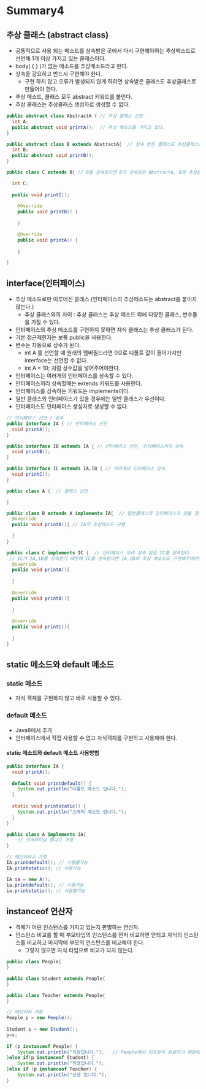 # Summary4

## 추상 클래스 (abstract class)
- 공통적으로 사용 되는 메소드를 상속받은 곳에서 다시 구현해야하는 추상메소드로 선언해 1개 이상 가지고 있는 클래스이다.
- body( { } )가 없는 메소드를 추상메소드라고 한다.
- 상속을 강요하고 반드시 구현해야 한다.
  - 구현 하지 않고 오류가 발생되지 않게 하려면 상속받은 클래스도 추상클래스로 만들어야 한다.
- 추상 메소드, 클래스 모두 abstract 키워드를 붙인다.
- 추상 클래스는 추상클래스 생성자로 생성할 수 없다.

```java
public abstract class AbstractA { // 추상 클래스 선언
  int A;
  public abstract void printA();  // 추상 메소드를 가지고 있다.
}

public abstract class B extends AbstractA{  // 상속 받은 클래스도 추상클래스로 만들어 오류가 발생하지 않는다.
  int B;
  public abstract void printB();
}

public class C extends B{ // B를 상속받으면 B가 상속받은 AbstractA, B의 추상클래스 모두 구현해주어야 한다.

  int C;
  
  public void printC();
  
	@Override
	public void printB() {
		
	}

	@Override
	public void printA() {
		
	}

}
```

## interface(인터페이스)
- 추상 메소드로만 이루어진 클래스 (인터페이스의 추상메소드는 abstract를 붙이지 않는다.)
  - 추상 클래스와의 차이 : 추상 클래스는 추상 메소드 외에 다양한 클래스, 변수들을 가질 수 있다.
- 인터페이스의 추상 메소드를 구현하지 못하면 자식 클래스는 추상 클래스가 된다.
- 기본 접근제한자는 보통 public을 사용한다.
- 변수는 자동으로 상수가 된다.
  - int A 를 선언할 때 원래의 멤버필드라면 0으로 디폴트 값이 들어가지만 interface는 선언할 수 없다.
  - int A = 10; 처럼 상수값을 넣어주어야한다.
- 인터페이스는 여러개의 인터페이스를 상속할 수 있다.
- 인터페이스끼리 상속할때는 extends 키워드를 사용한다.
- 인터페이스를 상속하는 키워드는 implements이다.
- 일반 클래스와 인터페이스가 있을 경우에는 일반 클래스가 우선이다.
- 인터페이스도 인터페이스 생성자로 생성할 수 없다.


```java
// 인터페이스 선언 / 상속
public interface IA { // 인터페이스 선언
  void printA();
}

public interface IB extends IA { // 인터페이스 선언, 인터페이스끼리 상속
  void printB();
}

public interface IC extends IA,IB { // 여러개의 인터페이스 상속
  void printC();
}

public class A {  // 클래스 선언 

}

public class B extends A implements IA{  // 일반클래스와 인터페이스가 있을 경우 일반 클래스 우선선언
  @override
  public void printA(){ // IA의 추상메소드 구현
  
  }
}

public class C implements IC {  // 인터페이스 끼리 상속 받은 IC를 상속한다.
 // IC가 IA,IB를 상속받기 때문에 IC를 상속받으면 IA,IB의 추상 메소드도 구현해주어야한다.
  @override
  public void printA(){
  
  }
  
  @override
  public void printB(){
  
  }
  
  @override
  public void printC(){
  
  }
}

```
## static 메소드와 default 메소드

### static 메소드
- 자식 객체를 구현하지 않고 바로 사용할 수 있다.

### default 메소드
- Java8에서 추가
- 인터페이스에서 직접 사용할 수 없고 자식객체를 구현하고 사용해야 한다.

#### static 메소드와 default 메소드 사용방법
```java
public interface IA { 
  void printA();
  
  default void printdefault() {
  	System.out.println("디폴트 메소드 입니다.");
  }
  
  static void printstatic() {
  	System.out.println("스태틱 메소드 입니다.");
  }	
}

public class A implements IA{
	// 오바라이딩 했다고 가정
}

// 메인이라고 가정
IA.printdefault(); // 사용불가능
IA.printstatic(); // 사용가능

IA ia = new A();
ia.printdefault(); // 사용가능
ia.printstatic(); // 사용불가능
```

## instanceof 연산자
- 객체가 어떤 인스턴스를 가지고 있는지 판별하는 연산자.
- 인스턴스 비교를 할 때 부모타입의 인스턴스를 먼저 비교하면 안되고 자식의 인스턴스를 비교하고 마지막에 부모의 인스턴스를 비교해야 한다.
	- 그렇지 않으면 자식 타입으로 비교가 되지 않는다.
	
```java
public class People{
}

public class Student extends People{
}

public class Teacher extends People{
}

// 메인이라 가정
People p = new People();
		
Student s = new Student();
p=s;
		
if (p instanceof People) {
	System.out.println("직원입니다.");	// People에서 이프문이 완료되기 때문에 Student인지 Teacher인지 더 확실한 체크를 할 수 없다.
}else if(p instanceof Student) {
	System.out.println("학생입니다.");
}else if (p instanceof Teacher) {
	System.out.println("선생 입니다.");
}  
```
